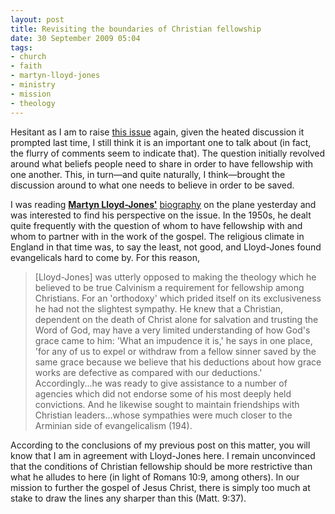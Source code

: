 ```yaml
---
layout: post
title: Revisiting the boundaries of Christian fellowship
date: 30 September 2009 05:04
tags:
- church
- faith
- martyn-lloyd-jones
- ministry
- mission
- theology
---
```

Hesitant as I am to raise <a href="http://jakebelder.com/how-do-you-label-yourself">this issue</a> again, given the heated discussion it prompted last time, I still think it is an important one to talk about (in fact, the flurry of comments seem to indicate that).  The question initially revolved around what beliefs people need to share in order to have fellowship with one another. This, in turn&mdash;and quite naturally, I think&mdash;brought the discussion around to what one needs to believe in order to be saved.

I was reading <a href="http://en.wikipedia.org/wiki/Martyn_Lloyd-Jones"><span style="font-weight: bold;">Martyn Lloyd-Jones'</span></a> <a href="http://www.amazon.com/David-Martyn-Lloyd-Jones-Fight-1939-1981/dp/0851515649/ref=pd_sim_b_1">biography</a> on the plane yesterday and was interested to find his perspective on the issue. In the 1950s, he dealt quite frequently with the question of whom to have fellowship with and whom to partner with in the work of the gospel. The religious climate in England in that time was, to say the least, not good, and Lloyd-Jones found evangelicals hard to come by.  For this reason,

<blockquote>
[Lloyd-Jones] was utterly opposed to making the theology which he believed to be true Calvinism a requirement for fellowship among Christians. For an 'orthodoxy' which prided itself on its exclusiveness he had not the slightest sympathy. He knew that a Christian, dependent on the death of Christ alone for salvation and trusting the Word of God, may have a very limited understanding of how God's grace came to him: 'What an impudence it is,' he says in one place, 'for any of us to expel or withdraw from a fellow sinner saved by the same grace because we believe that his deductions about how grace works are defective as compared with our deductions.' Accordingly...he was ready to give assistance to a number of agencies which did not endorse some of his most deeply held convictions. And he likewise sought to maintain friendships with Christian leaders...whose sympathies were much closer to the Arminian side of evangelicalism (194).
</blockquote>

According to the conclusions of my previous post on this matter, you will know that I am in agreement with Lloyd-Jones here. I remain unconvinced that the conditions of Christian fellowship should be more restrictive than what he alludes to here (in light of Romans 10:9, among others). In our mission to further the gospel of Jesus Christ, there is simply too much at stake to draw the lines any sharper than this (Matt. 9:37).

